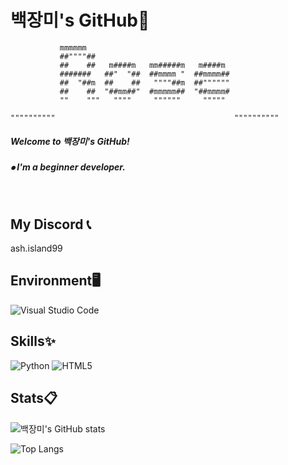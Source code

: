 # 백장미's GitHub🥀

```
           mmmmmm                                           
           ##""""##                                         
           ##    ##   m####m   mm#####m   m####m            
           #######   ##"  "##  ##mmmm "  ##mmmm##           
           ##  "##m  ##    ##   """"##m  ##""""""           
           ##    ##  "##mm##"  #mmmmm##  "##mmmm#           
           ""    """   """"     """"""     """""            
                                                            
""""""""""                                        """"""""""
```

##### Welcome to 백장미's GitHub!
##### ⦁ I'm a beginner developer.

<br>

## My Discord 📞
ash.island99

## Environment🖥️

![Visual Studio Code](https://img.shields.io/badge/Visual%20Studio%20Code-0078d7.svg?style=for-the-badge&logo=visual-studio-code&logoColor=white)

## Skills✨

![Python](https://img.shields.io/badge/python-3670A0?style=for-the-badge&logo=python&logoColor=ffdd54)
![HTML5](https://img.shields.io/badge/html5-%23E34F26.svg?style=for-the-badge&logo=html5&logoColor=white)

## Stats📋
![백장미's GitHub stats](https://github-readme-stats.vercel.app/api?username=rose811&show_icons=true&theme=dark)

![Top Langs](https://github-readme-stats.vercel.app/api/top-langs/?username=rose811&layout=compact&theme=dark)

